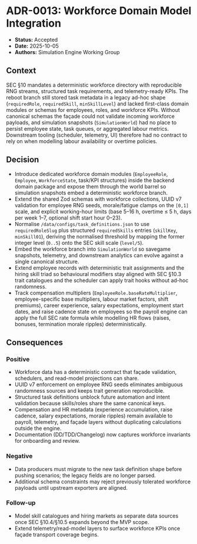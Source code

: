 # ADR-0013: Workforce Domain Model Integration

- **Status:** Accepted
- **Date:** 2025-10-05
- **Authors:** Simulation Engine Working Group

## Context

SEC §10 mandates a deterministic workforce directory with reproducible RNG streams, structured task requirements, and
telemetry-ready KPIs. The reboot branch still stored task metadata in a legacy ad-hoc shape (`requiredRole`, `requiredSkill`,
`minSkillLevel`) and lacked first-class domain modules or schemas for employees, roles, and workforce KPIs. Without canonical
schemas the façade could not validate incoming workforce payloads, and simulation snapshots (`SimulationWorld`) had no place to
persist employee state, task queues, or aggregated labour metrics. Downstream tooling (scheduler, telemetry, UI) therefore had no
contract to rely on when modelling labour availability or overtime policies.

## Decision

- Introduce dedicated workforce domain modules (`EmployeeRole`, `Employee`, `WorkforceState`, task/KPI structures) inside the
  backend domain package and expose them through the world barrel so simulation snapshots embed a deterministic workforce branch.
- Extend the shared Zod schemas with workforce collections, UUID v7 validation for employee RNG seeds, morale/fatigue clamps on the
  `[0,1]` scale, and explicit working-hour limits (base 5–16 h, overtime ≤ 5 h, days per week 1–7, optional shift start hour 0–23).
- Normalise `/data/configs/task_definitions.json` to use `requiredRoleSlug` plus structured `requiredSkills` entries (`skillKey`,
  `minSkill01`), deriving the normalised threshold by mapping the former integer level (`0..5`) onto the SEC skill scale (`level/5`).
- Embed the workforce branch into `SimulationWorld` so savegame snapshots, telemetry, and downstream analytics can evolve against a
  single canonical structure.
- Extend employee records with deterministic trait assignments and the hiring skill triad so behavioural modifiers stay aligned
  with SEC §10.3 trait catalogues and the scheduler can apply trait hooks without ad-hoc randomness.
- Track compensation multipliers (`EmployeeRole.baseRateMultiplier`, employee-specific base multipliers, labour market factors,
  shift premiums), career experience, salary expectations, employment start dates, and raise cadence state on employees so the
  payroll engine can apply the full SEC rate formula while modelling HR flows (raises, bonuses, termination morale ripples)
  deterministically.

## Consequences

### Positive

- Workforce data has a deterministic contract that façade validation, schedulers, and read-model projections can share.
- UUID v7 enforcement on employee RNG seeds eliminates ambiguous randomness sources and keeps trait generation reproducible.
- Structured task definitions unblock future automation and intent validation because skills/roles share the same canonical keys.
- Compensation and HR metadata (experience accumulation, raise cadence, salary expectations, morale ripples) remain available to
  payroll, telemetry, and façade layers without duplicating calculations outside the engine.
- Documentation (DD/TDD/Changelog) now captures workforce invariants for onboarding and review.

### Negative

- Data producers must migrate to the new task definition shape before pushing scenarios; the legacy fields are no longer parsed.
- Additional schema constraints may reject previously tolerated workforce payloads until upstream exporters are aligned.

### Follow-up

- Model skill catalogues and hiring markets as separate data sources once SEC §10.4/§10.5 expands beyond the MVP scope.
- Extend telemetry/read-model layers to surface workforce KPIs once façade transport coverage begins.
